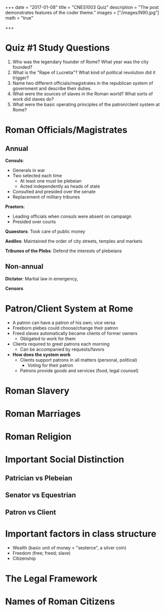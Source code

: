 
+++
date = "2017-01-08"
title = "CNES1003 Quiz"
description = "The post demonstrates features of the coder theme."
images = ["/images/N90.jpg"]
math = "true"

+++

# Quiz #1 Study Questions

1. Who was the legendary founder of Rome? What year was the city founded?
2. What is the "Rape of Lucretia"? What kind of political revolution did it trigger?
3. Name two different officials/magistrates in the republican system of government and describe their duties.
4. What were the sources of slaves in the Roman world? What sorts of work did slaves do?
5. What were the basic operating principles of the patron/client system at Rome?

# Roman Officials/Magistrates

## Annual

**Consuls**: 

- Generals in war
- Two selected each time
    + At least one must be plebeian
    + Acted independently as heads of state
- Consulted and presided over the senate
- Replacement of military tribunes

**Praetors**: 

- Leading officials when consuls were absent on campaign
- Presided over courts

**Quaestors**: Took care of public money

**Aediles**: Maintained the order of city streets, temples and markets

**Tribunes of the Plebs**: Defend the interests of plebeians

## Non-annual

**Dictator**: Martial law in emergency, 

**Censors** 

# Patron/Client System at Rome 

- A patron can have a patron of his own; vice versa
- Freeborn plebes could choose/change their patron
- Freed slaves automatically became clients of former owners
    - Obligated to work for them
- Clients required to greet patrons each morning
    + Can be accompanied by requests/favors
- **How does the system work**
    - Clients support patrons in all matters (personal, political)
        + Voting for their patron
    - Patrons provide goods and services (food, legal counsel)

# Roman Slavery



# Roman Marriages

# Roman Religion

# Important Social Distinction

## Patrician vs Plebeian

## Senator vs Equestrian

## Patron vs Client

# Important factors in class structure

- Wealth (basic unit of money = "sesterce", a silver coin)
- Freedom (free; freed; slave)
- Citizenship

# The Legal Framework


# Names of Roman Citizens

